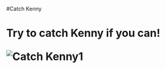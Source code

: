 #Catch Kenny <h1>

  
**Try to catch Kenny if you can!**
  
  

![Catch Kenny1](https://user-images.githubusercontent.com/53323174/120395739-60f90380-c2ea-11eb-84f6-224aec7d821f.png)
